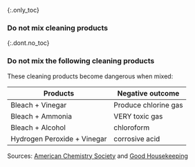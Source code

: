 {:.only_toc}
### Do not mix cleaning products

{:.dont.no_toc}
### Do not mix the following cleaning products

These cleaning products become dangerous when mixed:

Products | Negative outcome
-- | --
Bleach + Vinegar | Produce chlorine gas
Bleach + Ammonia | VERY toxic gas
Bleach + Alcohol | chloroform
Hydrogen Peroxide + Vinegar | corrosive acid

Sources: [American Chemistry Society](https://www.acs.org/content/acs/en/pressroom/newsreleases/2019/february/can-mixing-household-cleaners-kill-you-video.html) and [Good Housekeeping](https://www.goodhousekeeping.com/home/cleaning/tips/a32773/cleaning-products-never-mix/)
